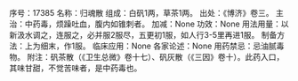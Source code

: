 序号：17385
名称：归魂散
组成：白矾1两，草茶1两。
出处：《博济》卷三。
主治：中药毒，烦躁吐血，腹内如锥刺者。
加减：None
功效：None
用法用量：以新汲水调之，连服之，必并服2服尽，五更初1服，如人行3-5里再进1服。
制备方法：上为细末，作1服。
临床应用：None
各家论述：None
用药禁忌：忌油腻毒物。
附注：矾茶散（《卫生总微》卷十七）、矾灰散（《三因》卷十）。此药入口，其味甘甜，不觉苦味者，是中药毒也。
